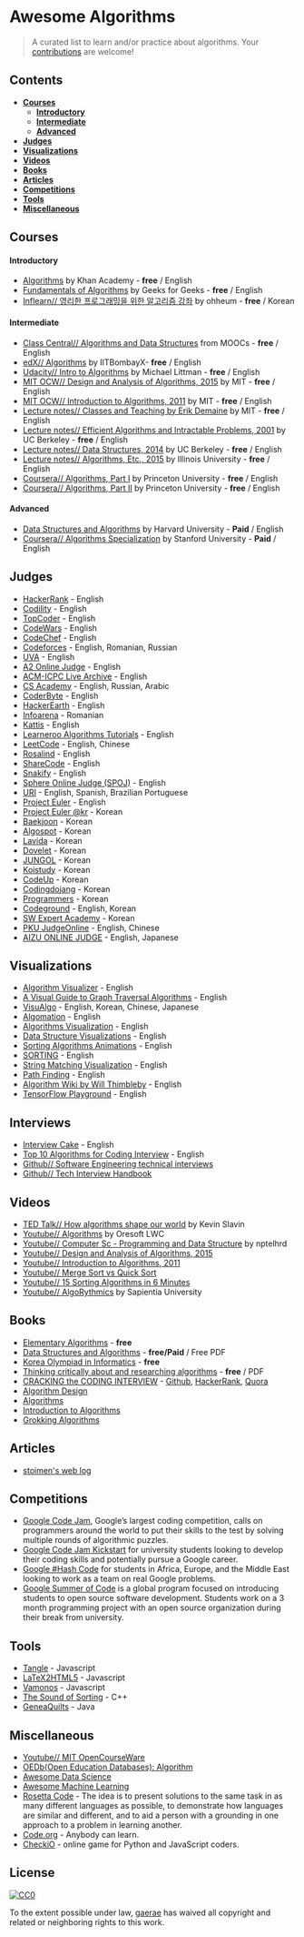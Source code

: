 # Awesome Algorithms
> A curated list to learn and/or practice about algorithms. Your [contributions](https://github.com/gaerae/awesome-algorithms/blob/master/CONTRIBUTING.md) are welcome!

## Contents
- **[Courses](#courses)**
  - **[Introductory](#introductory)**
  - **[Intermediate](#intermediate)**
  - **[Advanced](#advanced)**
- **[Judges](#judges)**
- **[Visualizations](#visualizations)**
- **[Videos](#videos)**
- **[Books](#books)**
- **[Articles](#Articles)**
- **[Competitions](#competitions)**
- **[Tools](#tools)**
- **[Miscellaneous](#miscellaneous)**

## Courses
#### Introductory
- [Algorithms](https://www.khanacademy.org/computing/computer-science/algorithms) by Khan Academy - **free** / English
- [Fundamentals of Algorithms](http://www.geeksforgeeks.org/fundamentals-of-algorithms) by Geeks for Geeks - **free** / English
- [Inflearn// 영리한 프로그래밍을 위한 알고리즘 강좌](https://www.inflearn.com/course/%EC%95%8C%EA%B3%A0%EB%A6%AC%EC%A6%98-%EA%B0%95%EC%A2%8C) by ohheum - **free** / Korean

#### Intermediate
- [Class Central// Algorithms and Data Structures](https://www.class-central.com/subject/algorithms-and-data-structures) from MOOCs - **free** / English
- [edX// Algorithms](https://www.edx.org/course/algorithms) by IITBombayX- **free** / English
- [Udacity// Intro to Algorithms](https://www.udacity.com/course/intro-to-algorithms--cs215) by Michael Littman - **free** / English
- [MIT OCW// Design and Analysis of Algorithms, 2015](https://ocw.mit.edu/courses/electrical-engineering-and-computer-science/6-046j-design-and-analysis-of-algorithms-spring-2015) by MIT - **free** / English
- [MIT OCW// Introduction to Algorithms, 2011](https://ocw.mit.edu/courses/electrical-engineering-and-computer-science/6-006-introduction-to-algorithms-fall-2011) by MIT - **free** / English
- [Lecture notes// Classes and Teaching by Erik Demaine](http://erikdemaine.org/classes) by MIT - **free** / English
- [Lecture notes// Efficient Algorithms and Intractable Problems, 2001](https://people.eecs.berkeley.edu/~jrs/170/) by UC Berkeley - **free** / English
- [Lecture notes// Data Structures, 2014](https://people.eecs.berkeley.edu/~jrs/61b/) by UC Berkeley - **free** / English
- [Lecture notes// Algorithms, Etc., 2015](https://people.eecs.berkeley.edu/~jrs/61b/) by Illinois University - **free** / English
- [Coursera// Algorithms, Part I](https://www.coursera.org/learn/algorithms-part1) by Princeton University - **free** / English
- [Coursera// Algorithms, Part II](https://www.coursera.org/learn/algorithms-part2) by Princeton University - **free** / English

#### Advanced
- [Data Structures and Algorithms](http://online-learning.harvard.edu/course/data-structures-and-algorithms) by Harvard University - **Paid** / English
- [Coursera// Algorithms Specialization](https://www.coursera.org/specializations/algorithms) by Stanford University - **Paid** / English

## Judges
- [HackerRank](https://www.hackerrank.com/domains/algorithms) - English
- [Codility](https://app.codility.com/programmers) - English
- [TopCoder](https://www.topcoder.com) - English
- [CodeWars](http://www.codewars.com) - English
- [CodeChef](https://www.codechef.com) - English
- [Codeforces](http://codeforces.com) - English, Romanian, Russian
- [UVA](https://uva.onlinejudge.org) - English
- [A2 Online Judge](https://a2oj.com) - English
- [ACM-ICPC Live Archive](https://icpcarchive.ecs.baylor.edu) - English
- [CS Academy](https://csacademy.com) - English, Russian, Arabic
- [CoderByte](https://coderbyte.com/course/learn-data-structures-and-algorithms) - English
- [HackerEarth](https://www.hackerearth.com) - English
- [Infoarena](http://www.infoarena.ro) - Romanian
- [Kattis](https://open.kattis.com) - English
- [Learneroo Algorithms Tutorials](https://www.learneroo.com/subjects/8) - English
- [LeetCode](https://leetcode.com/problemset/algorithms) - English, Chinese
- [Rosalind](http://rosalind.info/problems/locations) - English
- [ShareCode](https://sharecode.io) - English
- [Snakify](https://snakify.org) - English
- [Sphere Online Judge (SPOJ)](http://www.spoj.com) - English
- [URI](https://www.urionlinejudge.com.br) - English, Spanish, Brazilian Portuguese
- [Project Euler](https://projecteuler.net) - English
- [Project Euler @kr](http://euler.synap.co.kr) - Korean
- [Baekjoon](https://www.acmicpc.net) - Korean
- [Algospot](https://algospot.com) - Korean
- [Lavida](http://judge.lavida.us) - Korean
- [Dovelet](http://www.dovelet.com) - Korean
- [JUNGOL](http://www.jungol.co.kr) - Korean
- [Koistudy](http://koistudy.net) - Korean
- [CodeUp](http://codeup.kr) - Korean
- [Codingdojang](http://codingdojang.com) - Korean
- [Programmers](https://programmers.co.kr/learn/challenges) - Korean
- [Codeground](https://www.codeground.org) - English, Korean
- [SW Expert Academy](https://www.swexpertacademy.com) - Korean
- [PKU JudgeOnline](http://poj.org) - English, Chinese
- [AIZU ONLINE JUDGE](http://judge.u-aizu.ac.jp/onlinejudge) - English, Japanese

## Visualizations
- [Algorithm Visualizer](http://algo-visualizer.jasonpark.me) - English
- [A Visual Guide to Graph Traversal Algorithms](https://workshape.github.io/visual-graph-algorithms/) - English
- [VisuAlgo](https://visualgo.net) - English, Korean, Chinese, Japanese
- [Algomation](http://www.algomation.com) - English
- [Algorithms Visualization](http://bost.ocks.org/mike/algorithms/) - English
- [Data Structure Visualizations](https://www.cs.usfca.edu/~galles/visualization/Algorithms.html) - English
- [Sorting Algorithms Animations](https://www.toptal.com/developers/sorting-algorithms) - English
- [SORTING](http://sorting.at) - English
- [String Matching Visualization](http://whocouldthat.be/visualizing-string-matching) - English
- [Path Finding](https://qiao.github.io/PathFinding.js/visual/) - English
- [Algorithm Wiki by Will Thimbleby](http://will.thimbleby.net/algorithms) - English
- [TensorFlow Playground](http://playground.tensorflow.org) - English

## Interviews
- [Interview Cake](https://www.interviewcake.com) - English
- [Top 10 Algorithms for Coding Interview](https://www.programcreek.com/2012/11/top-10-algorithms-for-coding-interview) - English
- [Github// Software Engineering technical interviews](https://github.com/kdn251/interviews)
- [Github// Tech Interview Handbook](https://github.com/yangshun/tech-interview-handbook)

## Videos
- [TED Talk// How algorithms shape our world](https://www.ted.com/talks/kevin_slavin_how_algorithms_shape_our_world) by Kevin Slavin
- [Youtube// Algorithms](https://www.youtube.com/playlist?list=PL01A89F4E9E5F3ADE) by Oresoft LWC
- [Youtube// Computer Sc - Programming and Data Structure](https://www.youtube.com/playlist?list=PLD9781AC5EBC9FA16) by nptelhrd
- [Youtube// Design and Analysis of Algorithms, 2015](https://www.youtube.com/playlist?list=PLUl4u3cNGP6317WaSNfmCvGym2ucw3oGp)
- [Youtube// Introduction to Algorithms, 2011](https://www.youtube.com/playlist?list=PLUl4u3cNGP61Oq3tWYp6V_F-5jb5L2iHb)
- [Youtube// Merge Sort vs Quick Sort](https://youtu.be/es2T6KY45cA)
- [Youtube// 15 Sorting Algorithms in 6 Minutes](https://youtu.be/kPRA0W1kECg)
- [Youtube// AlgoRythmics](https://www.youtube.com/user/AlgoRythmics/videos) by Sapientia University

## Books
- [Elementary Algorithms](https://github.com/liuxinyu95/AlgoXY) - **free**
- [Data Structures and Algorithms](https://people.mpi-inf.mpg.de/~mehlhorn/Toolbox.html) - **free/Paid** / Free PDF
- [Korea Olympiad in Informatics](https://www.digitalculture.or.kr/koi/StudyBook.do) - **free**
- [Thinking critically about and researching algorithms](http://futuredata.stanford.edu/classes/cs345s/handouts/kitchin.pdf) - **free** / PDF
- [CRACKING the CODING INTERVIEW](http://www.crackingthecodinginterview.com) - [Github](https://github.com/careercup/CtCI-6th-Edition), [HackerRank](https://www.hackerrank.com/domains/tutorials/cracking-the-coding-interview), [Quora](https://www.quora.com/profile/Gayle-Laakmann-McDowell)
- [Algorithm Design](https://www.pearsonhighered.com/program/Kleinberg-Algorithm-Design/PGM319216.html)
- [Algorithms](http://algs4.cs.princeton.edu/home/)
- [Introduction to Algorithms](http://mitpress.mit.edu/books/introduction-algorithms)
- [Grokking Algorithms](http://www.manning.com/bhargava)

## Articles
- [stoimen's web log](http://www.stoimen.com/blog/category/algorithms)

## Competitions
- [Google Code Jam](https://code.google.com/codejam), Google’s largest coding competition, calls on programmers around the world to put their skills to the test by solving multiple rounds of algorithmic puzzles.
- [Google Code Jam Kickstart](https://code.google.com/codejam/kickstart) for university students looking to develop their coding skills and potentially pursue a Google career.
- [Google #Hash Code](https://hashcode.withgoogle.com) for students in Africa, Europe, and the Middle East looking to work as a team on real Google problems.
- [Google Summer of Code](https://summerofcode.withgoogle.com) is a global program focused on introducing students to open source software development. Students work on a 3 month programming project with an open source organization during their break from university.


## Tools
- [Tangle](https://github.com/enjalot/algovis) - Javascript
- [LaTeX2HTML5](http://latex2html5.com) - Javascript
- [Vamonos](http://rosulek.github.io/vamonos) - Javascript
- [The Sound of Sorting](http://panthema.net/2013/sound-of-sorting) - C++
- [GeneaQuilts](http://www.aviz.fr/geneaquilts) - Java

## Miscellaneous
- [Youtube// MIT OpenCourseWare](https://www.youtube.com/user/MIT/playlists)
- [OEDb(Open Education Databases): Algorithm](http://oedb.org/open/search-results/?search-term=algorithm)
- [Awesome Data Science](https://github.com/bulutyazilim/awesome-datascience)
- [Awesome Machine Learning](https://github.com/josephmisiti/awesome-machine-learning)
- [Rosetta Code](http://rosettacode.org/wiki/Rosetta_Code) - The idea is to present solutions to the same task in as many different languages as possible, to demonstrate how languages are similar and different, and to aid a person with a grounding in one approach to a problem in learning another.
- [Code.org](https://code.org) - Anybody can learn.
- [CheckiO](https://checkio.org) - online game for Python and JavaScript coders.
 
## License
[![CC0](http://mirrors.creativecommons.org/presskit/buttons/88x31/svg/cc-zero.svg)](https://creativecommons.org/publicdomain/zero/1.0/)

To the extent possible under law, [gaerae](https://github.com/gaerae) has waived all copyright and related or neighboring rights to this work.
